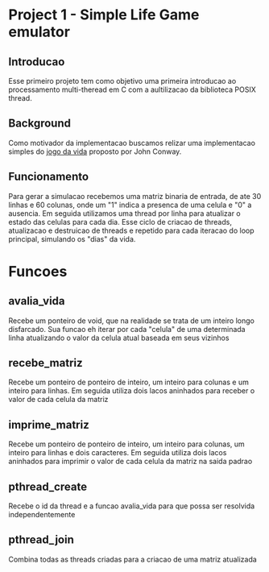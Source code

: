 # Project 1 - Simple Life Game emulator

## Introducao
Esse primeiro projeto tem como objetivo uma primeira introducao ao processamento multi-theread em C com a aultilizacao da biblioteca POSIX thread.

## Background
Como motivador da implementacao buscamos relizar uma implementacao simples do [jogo da vida](https://pt.wikipedia.org/wiki/Jogo_da_vida) proposto por John Conway.

## Funcionamento
Para gerar a simulacao recebemos uma matriz binaria de entrada, de ate 30 linhas e 60 colunas, onde um "1" indica a presenca de uma celula e "0" a ausencia. Em seguida utilizamos uma thread por linha para atualizar o estado das celulas para cada dia. Esse ciclo de criacao de threads, atualizacao e destruicao de threads e repetido para cada iteracao do loop principal, simulando os "dias" da vida.

# Funcoes

## avalia_vida
Recebe um ponteiro de void, que na realidade se trata de um inteiro longo disfarcado. Sua funcao eh iterar por cada "celula" de uma determinada linha atualizando o valor da celula atual baseada em seus vizinhos

## recebe_matriz
Recebe um ponteiro de ponteiro de inteiro, um inteiro para colunas e um inteiro para linhas. Em seguida utiliza dois lacos aninhados para receber o valor de cada celula da matriz

## imprime_matriz
Recebe um ponteiro de ponteiro de inteiro, um inteiro para colunas, um inteiro para linhas e dois caracteres. Em seguida utiliza dois lacos aninhados para imprimir o valor de cada celula da matriz na saida padrao

## pthread_create
Recebe o id da thread e a funcao avalia_vida para que possa ser resolvida independentemente

## pthread_join
Combina todas as threads criadas para a criacao de uma matriz atualizada